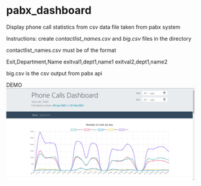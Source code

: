 # pabx_dashboard
Display phone call statistics from csv data file taken from pabx system

Instructions:
create *contactlist_names.csv* and *big.csv* files in the directory

contactlist_names.csv must be of the format

Exit,Department,Name
exitval1,dept1,name1
exitval2,dept1,name2

big.csv is the csv output from pabx api


DEMO
![Demo image](https://github.com/politecat314/pabx_dashboard/blob/master/demo.jpg)
